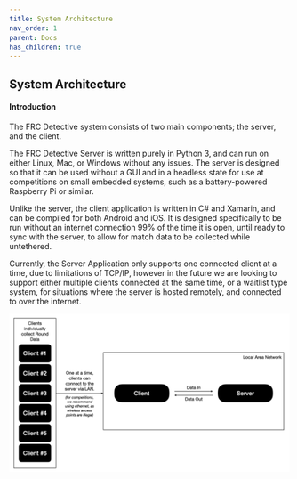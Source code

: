 ```yaml
---
title: System Architecture
nav_order: 1
parent: Docs
has_children: true
---
```


## System Architecture

#### Introduction
The FRC Detective system consists of two main components; the server, and the client.

The FRC Detective Server is written purely in Python 3, and can run on either Linux, Mac, or Windows without any issues. The server is designed so that it can be used without a GUI and in a headless state for use at competitions on small embedded systems, such as a battery-powered Raspberry Pi or similar.

Unlike the server, the client application is written in C# and Xamarin, and can be compiled for both Android and iOS. It is designed specifically to be run without an internet connection 99% of the time it is open, until ready to sync with the server, to allow for match data to be collected while untethered.

Currently, the Server Application only supports one connected client at a time, due to limitations of TCP/IP, however in the future we are looking to support either multiple clients connected at the same time, or a waitlist type system, for situations where the server is hosted remotely, and connected to over the internet.

![](/assets/NetworkArchitecture01.png)